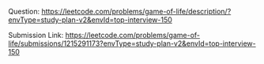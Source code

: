 Question: https://leetcode.com/problems/game-of-life/description/?envType=study-plan-v2&envId=top-interview-150

Submission Link: https://leetcode.com/problems/game-of-life/submissions/1215291173?envType=study-plan-v2&envId=top-interview-150